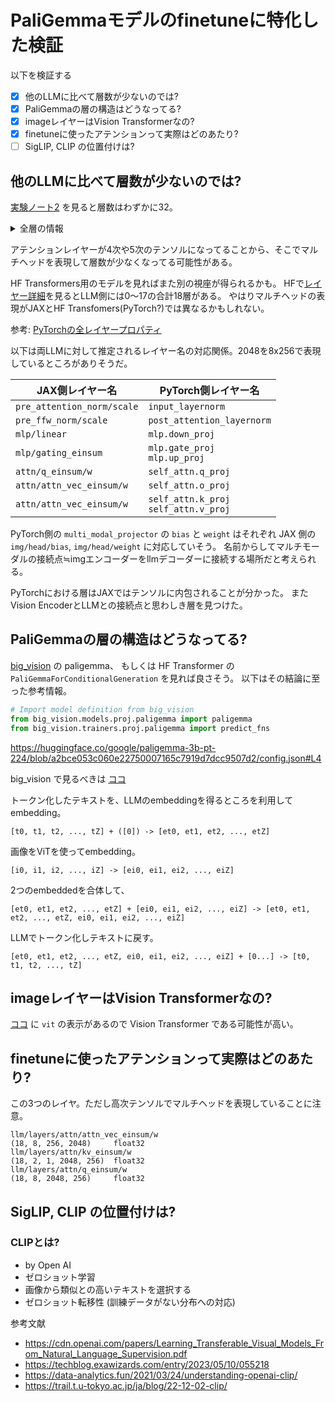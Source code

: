 # PaliGemmaモデルのfinetuneに特化した検証

以下を検証する

* [x] 他のLLMに比べて層数が少ないのでは?
* [x] PaliGemmaの層の構造はどうなってる?
* [x] imageレイヤーはVision Transformerなの?
* [x] finetuneに使ったアテンションって実際はどのあたり?
* [ ] SigLIP, CLIP の位置付けは?

## 他のLLMに比べて層数が少ないのでは?

[実験ノート2](https://github.com/koron/techdocs/blob/main/finetune-paligemma/02_finetune_2nd.ipynb) を見ると層数はわずかに32。

<details>
<summary>全層の情報</summary>

```
img/Transformer/encoder_norm/bias                                                (1152,)                float16
img/Transformer/encoder_norm/scale                                               (1152,)                float16
img/Transformer/encoderblock/LayerNorm_0/bias                                    (27, 1152)             float16
img/Transformer/encoderblock/LayerNorm_0/scale                                   (27, 1152)             float16
img/Transformer/encoderblock/LayerNorm_1/bias                                    (27, 1152)             float16
img/Transformer/encoderblock/LayerNorm_1/scale                                   (27, 1152)             float16
img/Transformer/encoderblock/MlpBlock_0/Dense_0/bias                             (27, 4304)             float16
img/Transformer/encoderblock/MlpBlock_0/Dense_0/kernel                           (27, 1152, 4304)       float16
img/Transformer/encoderblock/MlpBlock_0/Dense_1/bias                             (27, 1152)             float16
img/Transformer/encoderblock/MlpBlock_0/Dense_1/kernel                           (27, 4304, 1152)       float16
img/Transformer/encoderblock/MultiHeadDotProductAttention_0/key/bias             (27, 16, 72)           float16
img/Transformer/encoderblock/MultiHeadDotProductAttention_0/key/kernel           (27, 1152, 16, 72)     float16
img/Transformer/encoderblock/MultiHeadDotProductAttention_0/out/bias             (27, 1152)             float16
img/Transformer/encoderblock/MultiHeadDotProductAttention_0/out/kernel           (27, 16, 72, 1152)     float16
img/Transformer/encoderblock/MultiHeadDotProductAttention_0/query/bias           (27, 16, 72)           float16
img/Transformer/encoderblock/MultiHeadDotProductAttention_0/query/kernel         (27, 1152, 16, 72)     float16
img/Transformer/encoderblock/MultiHeadDotProductAttention_0/value/bias           (27, 16, 72)           float16
img/Transformer/encoderblock/MultiHeadDotProductAttention_0/value/kernel         (27, 1152, 16, 72)     float16
img/embedding/bias                                                               (1152,)                float16
img/embedding/kernel                                                             (14, 14, 3, 1152)      float16
img/head/bias                                                                    (2048,)                float16
img/head/kernel                                                                  (1152, 2048)           float16
img/pos_embedding                                                                (1, 256, 1152)         float16
llm/embedder/input_embedding                                                     (257152, 2048)         float16
llm/final_norm/scale                                                             (2048,)                float16
llm/layers/attn/attn_vec_einsum/w                                                (18, 8, 256, 2048)     float32
llm/layers/attn/kv_einsum/w                                                      (18, 2, 1, 2048, 256)  float32
llm/layers/attn/q_einsum/w                                                       (18, 8, 2048, 256)     float32
llm/layers/mlp/gating_einsum                                                     (18, 2, 2048, 16384)   float16
llm/layers/mlp/linear                                                            (18, 16384, 2048)      float16
llm/layers/pre_attention_norm/scale                                              (18, 2048)             float16
llm/layers/pre_ffw_norm/scale                                                    (18, 2048)             float16
```
</details>

アテンションレイヤーが4次や5次のテンソルになってることから、そこでマルチヘッドを表現して層数が少なくなってる可能性がある。

HF Transformers用のモデルを見ればまた別の視座が得られるかも。
HFで[レイヤー詳細](https://huggingface.co/google/paligemma-3b-pt-224/tree/main?show_file_info=model.safetensors.index.json)を見るとLLM側には0～17の合計18層がある。
やはりマルチヘッドの表現がJAXとHF Transfomers(PyTorch?)では異なるかもしれない。

参考: [PyTorchの全レイヤープロパティ](./pytorch-paligemma-structure.txt)

以下は両LLMに対して推定されるレイヤー名の対応関係。2048を8x256で表現しているところがありそうだ。

JAX側レイヤー名                     | PyTorch側レイヤー名
------------------------------------|--------------------------------------
`pre_attention_norm/scale`          | `input_layernorm`
`pre_ffw_norm/scale`                | `post_attention_layernorm`
`mlp/linear`                        | `mlp.down_proj`
`mlp/gating_einsum`                 | `mlp.gate_proj` <br> `mlp.up_proj`
`attn/q_einsum/w`                   | `self_attn.q_proj`
`attn/attn_vec_einsum/w`            | `self_attn.o_proj`
`attn/attn_vec_einsum/w`            | `self_attn.k_proj` <br> `self_attn.v_proj`

PyTorch側の `multi_modal_projector` の `bias` と `weight` はそれぞれ JAX 側の `img/head/bias`, `img/head/weight` に対応していそう。
名前からしてマルチモーダルの接続点≒imgエンコーダーをllmデコーダーに接続する場所だと考えられる。

PyTorchにおける層はJAXではテンソルに内包されることが分かった。
またVision EncoderとLLMとの接続点と思わしき層を見つけた。

## PaliGemmaの層の構造はどうなってる?

[big\_vision](https://github.com/google-research/big_vision/) の paligemma、
もしくは HF Transformer の `PaliGemmaForConditionalGeneration` を見れば良さそう。
以下はその結論に至った参考情報。

```python
# Import model definition from big_vision
from big_vision.models.proj.paligemma import paligemma
from big_vision.trainers.proj.paligemma import predict_fns
```

<https://huggingface.co/google/paligemma-3b-pt-224/blob/a2bce053c060e22750007165c7919d7dcc9507d2/config.json#L4>

big\_vision で見るべきは [ココ](https://github.com/google-research/big_vision/blob/46b2456f54b9d4f829d1925b78943372b376153d/big_vision/models/proj/paligemma/paligemma.py#L261)

トークン化したテキストを、LLMのembeddingを得るところを利用してembedding。

    [t0, t1, t2, ..., tZ] + ([0]) -> [et0, et1, et2, ..., etZ]

画像をViTを使ってembedding。

    [i0, i1, i2, ..., iZ] -> [ei0, ei1, ei2, ..., eiZ]

2つのembeddedを合体して、

    [et0, et1, et2, ..., etZ] + [ei0, ei1, ei2, ..., eiZ] -> [et0, et1, et2, ..., etZ, ei0, ei1, ei2, ..., eiZ]

LLMでトークン化しテキストに戻す。

    [et0, et1, et2, ..., etZ, ei0, ei1, ei2, ..., eiZ] + [0...] -> [t0, t1, t2, ..., tZ]

## imageレイヤーはVision Transformerなの?

[ココ](https://github.com/google-research/big_vision/blob/46b2456f54b9d4f829d1925b78943372b376153d/big_vision/models/proj/paligemma/paligemma.py#L277) に `vit` の表示があるので Vision Transformer である可能性が高い。

## finetuneに使ったアテンションって実際はどのあたり?

この3つのレイヤ。ただし高次テンソルでマルチヘッドを表現していることに注意。

```
llm/layers/attn/attn_vec_einsum/w                                                (18, 8, 256, 2048)     float32
llm/layers/attn/kv_einsum/w                                                      (18, 2, 1, 2048, 256)  float32
llm/layers/attn/q_einsum/w                                                       (18, 8, 2048, 256)     float32
```

## SigLIP, CLIP の位置付けは?

### CLIPとは?

*   by Open AI
*   ゼロショット学習
*   画像から類似との高いテキストを選択する
*   ゼロショット転移性 (訓練データがない分布への対応)

参考文献

* <https://cdn.openai.com/papers/Learning_Transferable_Visual_Models_From_Natural_Language_Supervision.pdf>
* <https://techblog.exawizards.com/entry/2023/05/10/055218>
* <https://data-analytics.fun/2021/03/24/understanding-openai-clip/>
* <https://trail.t.u-tokyo.ac.jp/ja/blog/22-12-02-clip/>

